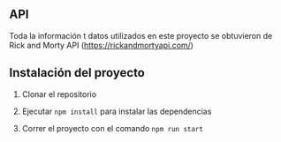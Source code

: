 ## API 
Toda la información t datos utilizados en este proyecto se obtuvieron de Rick and Morty API (https://rickandmortyapi.com/)

## Instalación del proyecto

1. Clonar el repositorio

2. Ejecutar `npm install` para instalar las dependencias

3. Correr el proyecto con el comando `npm run start`
